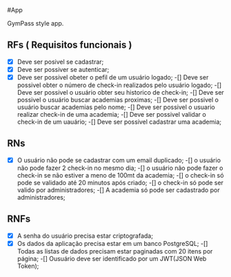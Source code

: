 #App

GymPass style app.

## RFs ( Requisitos funcionais )

-[x] Deve ser posivel se cadastrar;
-[x] Deve ser possiver se autenticar;
-[x] Deve ser possivel obeter o pefil de um usuário logado;
-[] Deve ser possivel obter o número de check-in realizados pelo usuário logado;
-[] Deve ser possivel o usuário obter seu historico de check-in;
-[] Deve ser possivel o usuário buscar academias proximas;
-[] Deve ser possivel o usuário buscar academias pelo nome;
-[] Deve ser possivel o usuario realizar check-in de uma academia;
-[] Deve ser possivel validar o check-in de um uauário;
-[] Deve ser possivel cadastrar uma academia;

## RNs

-[x] O usuário não pode se cadastrar com um email duplicado;
-[] o usuário não pode fazer 2 check-in no mesmo dia;
-[] o usuário não pode fazer o check-in se não estiver a meno de 100mt da academia;
-[] o check-in só pode se validado até 20 minutos após criado;
-[] o check-in só pode ser valido por administradores;
-[] A academia só pode ser cadastrado por administradores;

## RNFs 

-[x] A senha do usuário precisa estar criptografada;
-[x] Os dados da aplicação precisa estar em um banco PostgreSQL;
-[] Todas as listas de dados precisam estar paginadas com 20 itens por página;
-[] Ousuário deve ser identificado por um JWT(JSON Web Token);